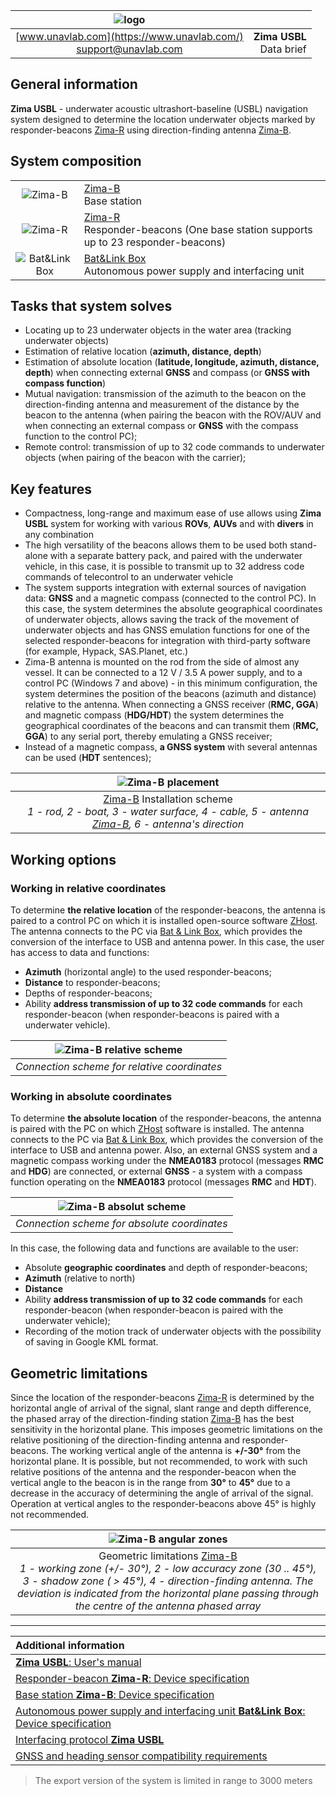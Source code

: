 | ![logo](https://ucnl.github.io/documentation/sm_logo.png) |  |
| :---: | ---: |
| [www.unavlab.com](https://www.unavlab.com/) <br/> [support@unavlab.com](mailto:support@unavlab.com) | **Zima USBL**<br/> Data brief |

<div style="page-break-after: always;"></div>

## General information
**Zima USBL** - underwater acoustic ultrashort-baseline (USBL) navigation system designed to determine the location
underwater objects marked by responder-beacons [Zima-R](Zima_R_Specification_en.md) using direction-finding
antenna [Zima-B](Zima_B_Specification_en.md).

<div style="page-break-after: always;"></div>

## System composition

|  |  |
| :---: | :--- |
| ![Zima-B](https://ucnl.github.io/documentation/def_zima_b_ant.png) | [Zima-B](Zima_B_Specification_en.md) <br/> Base station |
| ![Zima-R](https://ucnl.github.io/documentation/zima_r.png) | [Zima-R](Zima_R_Specification_en.md) <br/> Responder-beacons (One base station supports up to 23 responder-beacons) |
| ![Bat&Link Box](https://ucnl.github.io/documentation/batnlinkbox.png) | [Bat&Link Box](Bat_n_link_box_Specification_en.md) <br/> Autonomous power supply and interfacing unit |

<div style="page-break-after: always;"></div>

## Tasks that system solves
* Locating up to 23 underwater objects in the water area (tracking underwater objects)
* Estimation of relative location (**azimuth, distance, depth**)
* Estimation of absolute location (**latitude, longitude, azimuth, distance, depth**) when connecting external **GNSS** and compass (or **GNSS with compass function**)
* Mutual navigation: transmission of the azimuth to the beacon on the direction-finding antenna and measurement of the distance by the beacon to the antenna (when pairing the beacon with the ROV/AUV and when connecting an external compass or **GNSS** with the compass function to the control PC);
* Remote control: transmission of up to 32 code commands to underwater objects (when pairing of the beacon with the carrier);

<div style="page-break-after: always;"></div>

## Key features
* Compactness, long-range and maximum ease of use allows using **Zima USBL** system for working with
various **ROVs**, **AUVs** and  with **divers** in any combination
* The high versatility of the beacons allows them to be used both stand-alone with a separate battery pack, and paired with the underwater vehicle, in this case, it is possible to transmit up to 32 address code commands of telecontrol to an underwater vehicle
* The system supports integration with external sources of navigation data: **GNSS** and a magnetic compass (connected to the control PC).
In this case, the system determines the absolute geographical coordinates of underwater objects, allows saving the track of the movement of underwater objects and has GNSS emulation functions for one of the selected responder-beacons for integration with third-party software (for example, Hypack, SAS.Planet, etc.)
* Zima-B antenna is mounted on the rod from the side of almost any vessel. It can be connected to a 12 V / 3.5 A power supply, and to a control PC (Windows 7 and above) - in this minimum configuration, the system determines the position of the beacons (azimuth and distance) relative to the antenna. When connecting a GNSS receiver (**RMC, GGA**) and magnetic compass (**HDG/HDT**) the system determines the geographical coordinates of the beacons and can transmit them (**RMC, GGA**) to any serial port, thereby emulating a GNSS receiver;
* Instead of a magnetic compass, **a GNSS system** with several antennas can be used (**HDT** sentences);

<div style="page-break-after: always;"></div>

| ![Zima-B placement](https://ucnl.github.io/documentation/zima_boat_placement.png) |
| :---: |
| [Zima-B](Zima_B_Specification_en.md) Installation scheme <br/> _1 - rod, 2 - boat, 3 - water surface, 4 - cable, 5 - antenna [Zima-B](Zima_B_Specification_en.md), 6 - antenna's direction_ |

<div style="page-break-after: always;"></div>

## Working options
### Working in relative coordinates
To determine **the relative location** of the responder-beacons, the antenna is paired to a control PC on which it is installed
open-source software [ZHost](https://api.github.com/repos/ucnl/ZHost/zipball). The antenna connects to the PC via
[Bat & Link Box](Bat_n_link_box_Specification_en.md), which provides the conversion of the interface to USB and antenna power.
In this case, the user has access to data and functions:
* **Azimuth** (horizontal angle) to the used responder-beacons;
* **Distance** to responder-beacons;
* Depths of responder-beacons;
* Ability **address transmission of up to 32 code commands** for each responder-beacon (when responder-beacons is paired with a underwater vehicle).

| ![Zima-B relative scheme](https://ucnl.github.io/documentation/zima_relative_scheme.png) |
| :---: |
| _Connection scheme for relative coordinates_ |

<div style="page-break-after: always;"></div>

### Working in absolute coordinates
To determine **the absolute location** of the responder-beacons, the antenna is paired with the PC on which [ZHost](https://api.github.com/repos/ucnl/ZHost/zipball) software is installed. The antenna connects to the PC via
[Bat & Link Box](Bat_n_link_box_Specification_en.md), which provides the conversion of the interface to USB and antenna power.
Also, an external GNSS system and a magnetic compass working under the **NMEA0183** protocol (messages **RMC** and **HDG**) are connected,
or external **GNSS** - a system with a compass function operating on the **NMEA0183** protocol (messages **RMC** and **HDT**).

| ![Zima-B absolut scheme](https://ucnl.github.io/documentation/zima_abs_scheme.png) |
| :---: |
| _Connection scheme for absolute coordinates_ |

In this case, the following data and functions are available to the user:
* Absolute **geographic coordinates** and depth of responder-beacons;
* **Azimuth** (relative to north)
* **Distance**
* Ability **address transmission of up to 32 code commands** for each responder-beacon (when responder-beacon is paired with the underwater vehicle);
* Recording of the motion track of underwater objects with the possibility of saving in Google KML format.

<div style="page-break-after: always;"></div>

## Geometric limitations
Since the location of the responder-beacons [Zima-R](Zima_R_Specification_en.md) is determined by the horizontal angle of arrival of the 
signal, slant range and depth difference, the phased array of the direction-finding station [Zima-B](Zima_B_Specification_en.md) has the 
best sensitivity in the horizontal plane. This imposes geometric limitations on the relative positioning of the direction-finding antenna 
and responder-beacons. The working vertical angle of the antenna is **+/-30°** from the horizontal plane. It is possible, but not recommended, 
to work with such relative positions of the antenna and the responder-beacon when the vertical angle to the beacon is in the range from 
**30°** to **45°** due to a decrease in the accuracy of determining the angle of arrival of the signal. Operation at vertical angles to the 
responder-beacons above 45° is highly not recommended.

| ![Zima-B angular zones](https://ucnl.github.io/documentation/zima_dir.png) |
| :---: |
| Geometric limitations [Zima-B](Zima_B_Specification_ru.md) <br/> _1 - working zone (+/- 30°), 2 - low accuracy zone (30 .. 45°), 3 - shadow zone ( > 45°), 4 - direction-finding antenna. The deviation is indicated from the horizontal plane passing through the centre of the antenna phased array_ |

<div style="page-break-after: always;"></div>

_________  

| **Additional information** |
| :--- |
| [**Zima USBL**: User's manual](Zima_Users_manual_en.md) |
| [Responder-beacon **Zima-R**: Device specification](Zima_R_Specification_en.md) |
| [Base station **Zima-B**: Device specification](Zima_B_Specification_en.md) |
| [Autonomous power supply and interfacing unit **Bat&Link Box**: Device specification](Bat_n_link_box_Specification_en.md) |
| [Interfacing protocol **Zima USBL**](Zima_Protocol_Specification_en.md) |
| [GNSS and heading sensor compatibility requirements](Zima_GNSS_requirements_en.md) |

> The export version of the system is limited in range to 3000 meters


